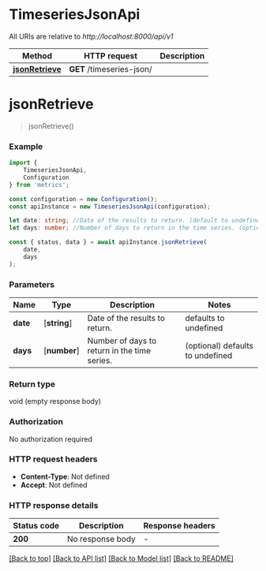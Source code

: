 # TimeseriesJsonApi

All URIs are relative to *http://localhost:8000/api/v1*

|Method | HTTP request | Description|
|------------- | ------------- | -------------|
|[**jsonRetrieve**](#jsonretrieve) | **GET** /timeseries-json/ | |

# **jsonRetrieve**
> jsonRetrieve()


### Example

```typescript
import {
    TimeseriesJsonApi,
    Configuration
} from 'metrics';

const configuration = new Configuration();
const apiInstance = new TimeseriesJsonApi(configuration);

let date: string; //Date of the results to return. (default to undefined)
let days: number; //Number of days to return in the time series. (optional) (default to undefined)

const { status, data } = await apiInstance.jsonRetrieve(
    date,
    days
);
```

### Parameters

|Name | Type | Description  | Notes|
|------------- | ------------- | ------------- | -------------|
| **date** | [**string**] | Date of the results to return. | defaults to undefined|
| **days** | [**number**] | Number of days to return in the time series. | (optional) defaults to undefined|


### Return type

void (empty response body)

### Authorization

No authorization required

### HTTP request headers

 - **Content-Type**: Not defined
 - **Accept**: Not defined


### HTTP response details
| Status code | Description | Response headers |
|-------------|-------------|------------------|
|**200** | No response body |  -  |

[[Back to top]](#) [[Back to API list]](../README.md#documentation-for-api-endpoints) [[Back to Model list]](../README.md#documentation-for-models) [[Back to README]](../README.md)


